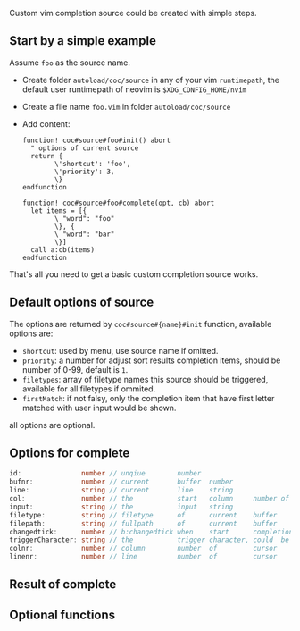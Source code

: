 Custom vim completion source could be created with simple steps.

## Start by a simple example

Assume `foo` as the source name.

* Create folder `autoload/coc/source` in any of your vim `runtimepath`, the default user runtimepath of neovim is `$XDG_CONFIG_HOME/nvim`

* Create a file name `foo.vim` in folder `autoload/coc/source`

* Add content:
    ``` vim
    function! coc#source#foo#init() abort
      " options of current source
      return {
            \'shortcut': 'foo',
            \'priority': 3,
            \}
    endfunction

    function! coc#source#foo#complete(opt, cb) abort
      let items = [{
            \ "word": "foo"
            \}, {
            \ "word": "bar"
            \}]
      call a:cb(items)
    endfunction
    ```
That's all you need to get a basic custom completion source works.

## Default options of source

The options are returned by `coc#source#{name}#init` function, available options are:

* `shortcut`: used by menu, use source name if omitted.
* `priority`: a number for adjust sort results completion items, should be number of 0-99, default is `1`.
* `filetypes`: array of filetype names this source should be triggered, available for all filetypes if ommited.
* `firstMatch`: if not falsy, only the completion item that have first letter matched with user input would be shown.

all options are optional.

## Options for complete

``` typescript
id:               number // unqiue        number
bufnr:            number // current       buffer  number
line:             string // current       line    string
col:              number // the           start   column     number of input
input:            string // the           input   string
filetype:         string // filetype      of      current    buffer
filepath:         string // fullpath      of      current    buffer
changedtick:      number // b:changedtick when    start      completion
triggerCharacter: string // the           trigger character, could  be empty string of single character
colnr:            number // column        number  of         cursor 
linenr:           number // line          number  of         cursor
```

## Result of complete

## Optional functions